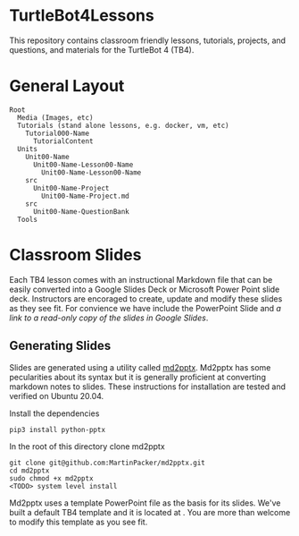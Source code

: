 # TurtleBot4Lessons

This repository contains classroom friendly lessons, tutorials, projects, and questions, and materials for the TurtleBot 4 (TB4).

# General Layout

```
Root
  Media (Images, etc)
  Tutorials (stand alone lessons, e.g. docker, vm, etc)
    Tutorial000-Name
      TutorialContent
  Units
    Unit00-Name
      Unit00-Name-Lesson00-Name
        Unit00-Name-Lesson00-Name
	src
      Unit00-Name-Project
        Unit00-Name-Project.md
	src
      Unit00-Name-QuestionBank
  Tools  
```



# Classroom Slides

Each TB4 lesson comes with an instructional Markdown file that can be easily converted into a Google Slides Deck or Microsoft Power Point slide deck. Instructors are encoraged to create, update and modify these slides as they see fit. For convience we have include the PowerPoint Slide and *a link to a read-only copy of the slides in Google Slides*.

## Generating Slides

Slides are generated using a utility called [md2pptx](https://github.com/MartinPacker/md2pptx). Md2pptx has some pecularities about its syntax but it is generally proficient at converting markdown notes to slides. These instructions for installation are tested and verified on Ubuntu 20.04.

Install the dependencies 

```
pip3 install python-pptx
```

In the root of this directory clone md2pptx

```
git clone git@github.com:MartinPacker/md2pptx.git
cd md2pptx
sudo chmod +x md2pptx
<TODO> system level install 
```

Md2pptx uses a template PowerPoint file as the basis for its slides. We've built a default TB4 template and it is located at <TODO>. You are more than welcome to modify this template as you see fit.



